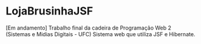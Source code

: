 # LojaBrusinhaJSF
[Em andamento] Trabalho final da cadeira de Programação Web 2 (Sistemas e Midias Digitais - UFC)
Sistema web que utiliza JSF e Hibernate.
